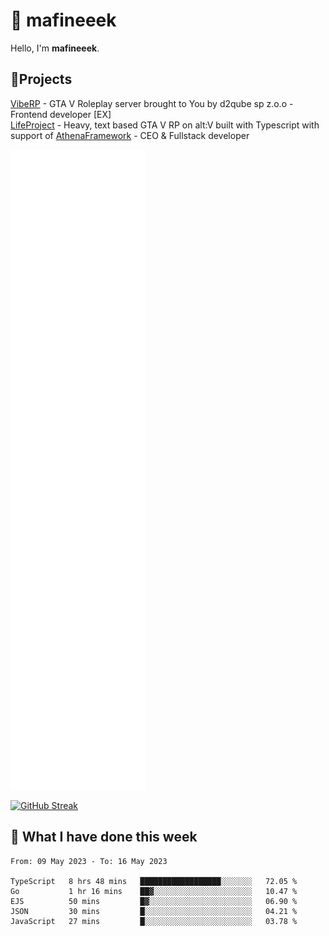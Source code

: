 # 👋 mafineeek
Hello, I'm **mafineeek**.

## 📝Projects

[VibeRP](https://v-rp.pl) - GTA V Roleplay server brought to You by d2qube sp z.o.o - Frontend developer [EX]
<br>
[LifeProject](https://github.com/LifeProject-Roleplay/) - Heavy, text based GTA V RP on alt:V built with Typescript with support of [AthenaFramework](https://github.com/Athena-Roleplay-Framework/) - CEO & Fullstack developer

![](./github-metrics.svg)

[![GitHub Streak](https://streak-stats.demolab.com/?user=mafineeek)](https://git.io/streak-stats)

## 📰 What I have done this week
<!--START_SECTION:waka-->

```text
From: 09 May 2023 - To: 16 May 2023

TypeScript   8 hrs 48 mins   ██████████████████░░░░░░░   72.05 %
Go           1 hr 16 mins    ██▓░░░░░░░░░░░░░░░░░░░░░░   10.47 %
EJS          50 mins         █▓░░░░░░░░░░░░░░░░░░░░░░░   06.90 %
JSON         30 mins         █░░░░░░░░░░░░░░░░░░░░░░░░   04.21 %
JavaScript   27 mins         █░░░░░░░░░░░░░░░░░░░░░░░░   03.78 %
```

<!--END_SECTION:waka-->
